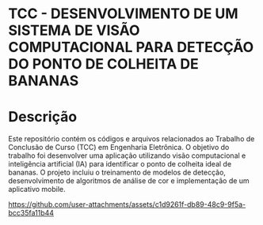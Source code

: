 # TCC - DESENVOLVIMENTO DE UM SISTEMA DE VISÃO COMPUTACIONAL PARA DETECÇÃO DO PONTO DE COLHEITA DE BANANAS

# Descrição
Este repositório contém os códigos e arquivos relacionados ao Trabalho de Conclusão de Curso (TCC) em Engenharia Eletrônica. O objetivo do trabalho foi desenvolver uma aplicação utilizando visão computacional e inteligência artificial (IA) para identificar o ponto de colheita ideal de bananas. O projeto incluiu o treinamento de modelos de detecção, desenvolvimento de algoritmos de análise de cor e implementação de um aplicativo mobile.



https://github.com/user-attachments/assets/c1d9261f-db89-48c9-9f5a-bcc35fa11b44

